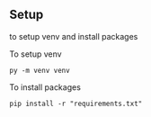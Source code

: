 ## Setup
to setup venv and install packages

To setup venv
```
py -m venv venv
```

To install packages
```
pip install -r "requirements.txt"
```
